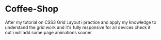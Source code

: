 # Coffee-Shop
After my tutorial on CSS3 Grid Layout i practice and apply my knowledge to understand the grid work and it's fully responsive for all devices check it out i will add some page animations sooner
